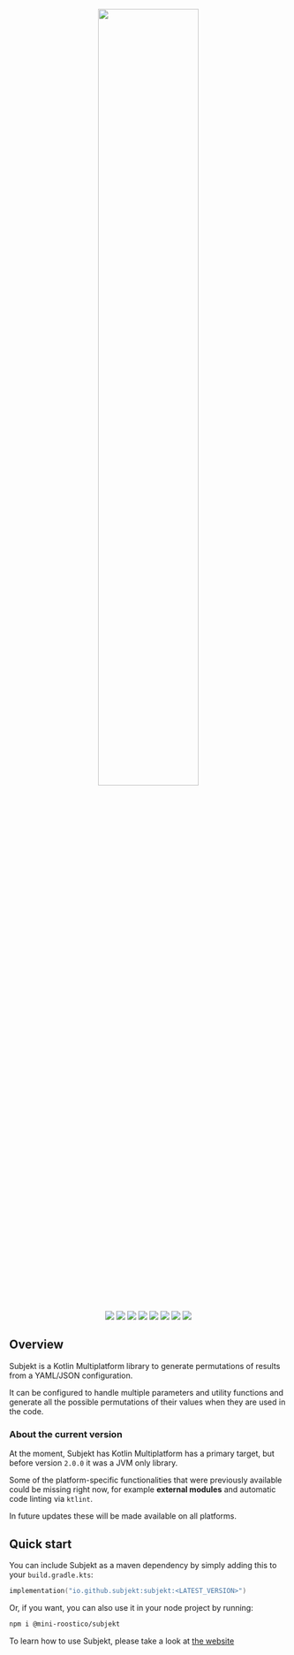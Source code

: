 <p align="center">
    <img width=60% src="resources/img/logo.png">
</p>
<p align="center">
    <a href="https://kotlinlang.org/"><img src="https://img.shields.io/badge/Kotlin-7F52FF?style=flat&logo=Kotlin&logoColor=white"></a>  
    <a href="https://github.com/mini-roostico/subjekt/blob/master/LICENSE"><img src="https://img.shields.io/github/license/FreshMag/subjekt.svg?style=flat"></a>
    <a href="https://conventionalcommits.org"><img src="https://img.shields.io/badge/Conventional%20Commits-1.0.0-%23FE5196?logo=conventionalcommits"></a>
    <a href="https://github.com/mini-roostico/subjekt/actions"><img src="https://github.com/mini-roostico/subjekt/actions/workflows/dispatcher.yml/badge.svg"></a>
    <img src="https://img.shields.io/maven-central/v/io.github.mini-roostico/subjekt" >
    <img src="https://img.shields.io/npm/v/@mini-roostico/subjekt">
    <a href="https://ktlint.github.io/"><img src="https://img.shields.io/badge/code%20style-%E2%9D%A4-FF4081.svg"></a>
    <img src="https://img.shields.io/github/repo-size/mini-roostico/subjekt">
</p>

## Overview

Subjekt is a Kotlin Multiplatform library to generate permutations of results from a YAML/JSON configuration. 

It can be configured to handle multiple parameters and utility functions and generate all the possible permutations of their values when they are used in the code.

### About the current version

At the moment, Subjekt has Kotlin Multiplatform has a primary target, but before version `2.0.0` it was a JVM only library.

Some of the platform-specific functionalities that were previously available could be missing right now, for example **external modules** and automatic code linting via `ktlint`. 

In future updates these will be made available on all platforms.

## Quick start

You can include Subjekt as a maven dependency by simply adding this to your `build.gradle.kts`:

```kotlin
implementation("io.github.subjekt:subjekt:<LATEST_VERSION>")
```

Or, if you want, you can also use it in your node project by running:

```bash
npm i @mini-roostico/subjekt
```

To learn how to use Subjekt, please take a look at [the website](https://mini-roostico.github.io/subjekt-doc/)
